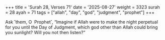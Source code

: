 +++
title = 'Surah 28, Verses 71'
date = '2025-08-27'
weight = 3323
surah = 28
ayah = 71
tags = ["allah", "day", "god", "judgment", "prophet"]
+++

Ask ˹them, O  Prophet˺, “Imagine if Allah were to make the night perpetual for you until the Day of Judgment, which god other than Allah could bring you sunlight? Will you not then listen?”